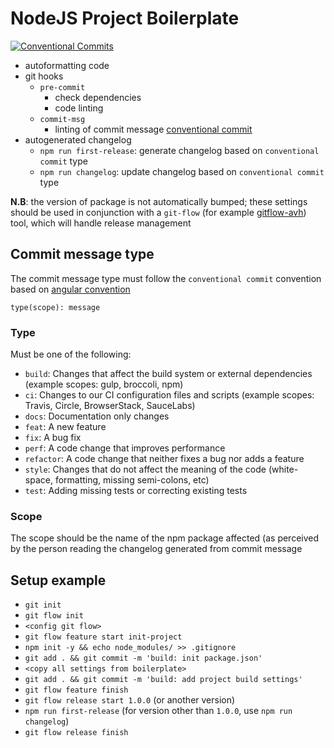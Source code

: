 # NodeJS Project Boilerplate

[![Conventional Commits](https://img.shields.io/badge/Conventional%20Commits-1.0.0-yellow.svg)](https://conventionalcommits.org)

-   autoformatting code
-   git hooks
    -   `pre-commit`
        -   check dependencies
        -   code linting
    -   `commit-msg`
        -   linting of commit message [conventional commit](https://www.conventionalcommits.org/en/v1.0.0/)
-   autogenerated changelog
    -   `npm run first-release`: generate changelog based on `conventional commit` type
    -   `npm run changelog`: update changelog based on `conventional commit` type

**N.B**: the version of package is not automatically bumped; these settings should be used in conjunction with a `git-flow` (for example [gitflow-avh](https://github.com/petervanderdoes/gitflow-avh)) tool, which will handle release management

## Commit message type

The commit message type must follow the `conventional commit` convention based on [angular convention](https://github.com/angular/angular/blob/22b96b9/CONTRIBUTING.md#-commit-message-guidelines)

`type(scope): message`

### Type

Must be one of the following:

-   `build`: Changes that affect the build system or external dependencies (example scopes: gulp, broccoli, npm)
-   `ci`: Changes to our CI configuration files and scripts (example scopes: Travis, Circle, BrowserStack, SauceLabs)
-   `docs`: Documentation only changes
-   `feat`: A new feature
-   `fix`: A bug fix
-   `perf`: A code change that improves performance
-   `refactor`: A code change that neither fixes a bug nor adds a feature
-   `style`: Changes that do not affect the meaning of the code (white-space, formatting, missing semi-colons, etc)
-   `test`: Adding missing tests or correcting existing tests

### Scope

The scope should be the name of the npm package affected (as perceived by the person reading the changelog generated from commit message

## Setup example

-   `git init`
-   `git flow init`
-   `<config git flow>`
-   `git flow feature start init-project`
-   `npm init -y && echo node_modules/ >> .gitignore`
-   `git add . && git commit -m 'build: init package.json'`
-   `<copy all settings from boilerplate>`
-   `git add . && git commit -m 'build: add project build settings'`
-   `git flow feature finish`
-   `git flow release start 1.0.0` (or another version)
-   `npm run first-release` (for version other than `1.0.0`, use `npm run changelog`)
-   `git flow release finish`
